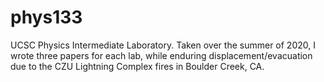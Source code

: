 # phys133

UCSC Physics Intermediate Laboratory. Taken over the summer of 2020, I wrote three papers for each lab, while enduring displacement/evacuation due to the CZU Lightning Complex fires in Boulder Creek, CA.
